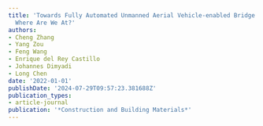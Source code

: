 ```yaml
---
title: 'Towards Fully Automated Unmanned Aerial Vehicle-enabled Bridge Inspection:
  Where Are We At?'
authors:
- Cheng Zhang
- Yang Zou
- Feng Wang
- Enrique del Rey Castillo
- Johannes Dimyadi
- Long Chen
date: '2022-01-01'
publishDate: '2024-07-29T09:57:23.381688Z'
publication_types:
- article-journal
publication: '*Construction and Building Materials*'
---
```

